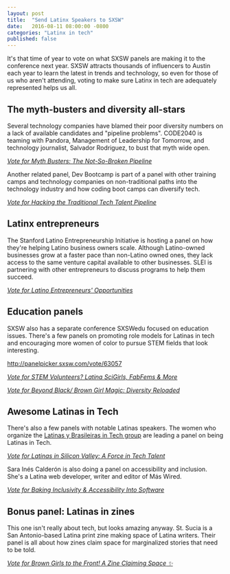```yaml
---
layout: post
title:  "Send Latinx Speakers to SXSW"
date:   2016-08-11 08:00:00 -0800
categories: "Latinx in tech"
published: false
---
```


It's that time of year to vote on what SXSW panels
are making it to the conference next year.
SXSW attracts thousands of influencers to Austin each year to learn
the latest in trends and technology, so even for those of us who aren't attending,
voting to make sure Latinx in tech are adequately represented helps us all.


## The myth-busters and diversity all-stars

Several technology companies have blamed their poor diversity numbers
on a lack of available candidates and "pipeline problems".
CODE2040 is teaming with Pandora, Management of Leadership for Tomorrow, and
technology journalist, Salvador Rodriguez, to bust that myth wide open.


*[Vote for _Myth Busters: The Not-So-Broken Pipeline_](http://panelpicker.sxsw.com/vote/66392)*

Another related panel, Dev Bootcamp is part of a panel with other training camps and technology companies
on non-traditional paths into the technology industry and how coding boot camps can diversify tech.

*[Vote for _Hacking the Traditional Tech Talent Pipeline_](http://panelpicker.sxsw.com/vote/65607)*


## Latinx entrepreneurs

The Stanford Latino Entrepreneurship Initiative is hosting a panel on
how they're helping Latino business owners scale.
Although Latino-owned businesses grow at a faster pace than non-Latino owned ones,
they lack access to the same venture capital available to other businesses.
SLEI is partnering with other entrepreneurs to discuss programs to help them succeed.

*[Vote for _Latino Entrepreneurs' Opportunities_](http://panelpicker.sxsw.com/vote/66537)*


## Education panels

SXSW also has a separate conference SXSWedu focused on education issues.
There's a few panels on promoting role models for Latinas in tech and encouraging
more women of color to pursue STEM fields that look interesting.

http://panelpicker.sxsw.com/vote/63057

*[Vote for _STEM Volunteers? Latina SciGirls, FabFems & More_](http://panelpicker.sxsw.com/vote/64050)*

*[Vote for _Beyond Black/ Brown Girl Magic: Diversity Reloaded_](http://panelpicker.sxsw.com/vote/68149)*

## Awesome Latinas in Tech

There's also a few panels with notable Latinas speakers.
The women who organize the [Latinas y Brasileiras in Tech group](http://www.latinasintech.org) are
leading a panel on being Latinas in Tech.

*[Vote for _Latinas in Silicon Valley: A Force in Tech Talent_](http://panelpicker.sxsw.com/vote/65194)*

Sara Inés Calderón is also doing a panel on accessibility and inclusion.
She's a Latina web developer, writer and editor of Más Wired.

*[Vote for _Baking Inclusivity & Accessibility Into Software_](http://panelpicker.sxsw.com/vote/61547)*


## Bonus panel: Latinas in zines

This one isn't really about tech, but looks amazing anyway.
St. Sucia is a San Antonio-based Latina print zine making space of Latina writers.
Their panel is all about how zines claim space for marginalized stories that need to be told.

*[Vote for _Brown Girls to the Front! A Zine Claiming Space_ ✨](http://panelpicker.sxsw.com/vote/61365)*

